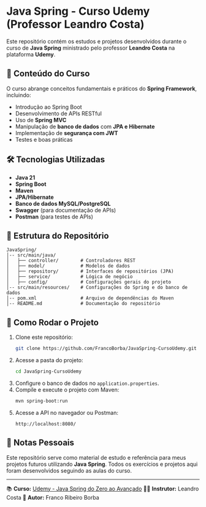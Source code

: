 # Java Spring - Curso Udemy (Professor Leandro Costa)

Este repositório contém os estudos e projetos desenvolvidos durante o curso de **Java Spring** ministrado pelo professor **Leandro Costa** na plataforma **Udemy**.

## 📌 Conteúdo do Curso
O curso abrange conceitos fundamentais e práticos do **Spring Framework**, incluindo:
- Introdução ao Spring Boot
- Desenvolvimento de APIs RESTful
- Uso de **Spring MVC**
- Manipulação de **banco de dados** com **JPA e Hibernate**
- Implementação de **segurança com JWT**
- Testes e boas práticas

## 🛠 Tecnologias Utilizadas
- **Java 21**
- **Spring Boot**
- **Maven**
- **JPA/Hibernate**
- **Banco de dados MySQL/PostgreSQL**
- **Swagger** (para documentação de APIs)
- **Postman** (para testes de APIs)

## 📂 Estrutura do Repositório
```
JavaSpring/
│-- src/main/java/
│   ├── controller/        # Controladores REST
│   ├── model/             # Modelos de dados
│   ├── repository/        # Interfaces de repositórios (JPA)
│   ├── service/           # Lógica de negócio
│   ├── config/            # Configurações gerais do projeto
│-- src/main/resources/    # Configurações do Spring e do banco de dados
│-- pom.xml                # Arquivo de dependências do Maven
│-- README.md              # Documentação do repositório
```

## 🚀 Como Rodar o Projeto
1. Clone este repositório:
   ```bash
   git clone https://github.com/FrancoBorba/JavaSpring-CursoUdemy.git
   ```
2. Acesse a pasta do projeto:
   ```bash
   cd JavaSpring-CursoUdemy
   ```
3. Configure o banco de dados no `application.properties`.
4. Compile e execute o projeto com Maven:
   ```bash
   mvn spring-boot:run
   ```
5. Acesse a API no navegador ou Postman:
   ```
   http://localhost:8080/
   ```

## 📝 Notas Pessoais
Este repositório serve como material de estudo e referência para meus projetos futuros utilizando **Java Spring**. Todos os exercícios e projetos aqui foram desenvolvidos seguindo as aulas do curso.

---
📚 **Curso:** [Udemy - Java Spring do Zero ao Avançado](https://www.udemy.com/)
👨‍🏫 **Instrutor:** Leandro Costa
🚀 **Autor:** Franco Ribeiro Borba

